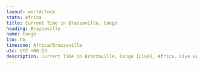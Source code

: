 ```yaml
---
layout: worldclock
state: Africa
title: Current Time in Brazzaville, Congo
heading: Brazzaville
name: Congo
iso: CG
timezone: Africa/Brazzaville
utc: UTC +00:13
description: Current Time in Brazzaville, Congo [Live], Africa. Live update now time in Brazzaville, timezone Africa/Brazzaville, UTC +00:13, Country ISO code & Current Local Time.
---
```


